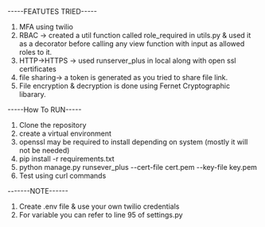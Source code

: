 -----FEATUTES TRIED-----
1) MFA using twilio
2) RBAC -> created a util function called role_required in utils.py & used it as a decorator before calling any view function with input as allowed roles to it.
3) HTTP->HTTPS -> used runserver_plus in local along with open ssl certificates
4) file sharing-> a token is generated as you tried to share file link.
5) File encryption & decryption is done using Fernet Cryptographic libarary.

-----How To RUN-----
1) Clone the repository
2) create a virtual environment
3) openssl may be required to install depending on system (mostly it will not be needed)
4) pip install -r requirements.txt
5) python manage.py runsever_plus --cert-file cert.pem --key-file key.pem
6) Test using curl commands

-------NOTE------
1) Create .env file & use your own twilio credentials
1) For variable you can refer to line 95 of settings.py

